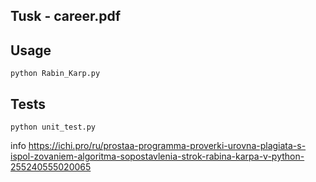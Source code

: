 
## Tusk - career.pdf

## Usage 
    python Rabin_Karp.py

## Tests 
    python unit_test.py

info
https://ichi.pro/ru/prostaa-programma-proverki-urovna-plagiata-s-ispol-zovaniem-algoritma-sopostavlenia-strok-rabina-karpa-v-python-255240555020065